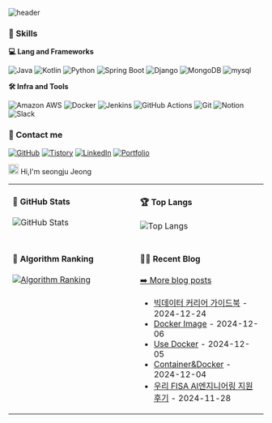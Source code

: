 ![header](https://capsule-render.vercel.app/api?type=waving&color=gradient&height=200&text=Challenging+Data+Engineer&fontSize=50&fontAlign=50&fontAlignY=40&desc=Passion%2C+Challenge%2C+Sincerity&descSize=20&descAlign=50&descAlignY=60)




### 🦾 Skills

**💻 Lang and Frameworks**

![Java](https://img.shields.io/badge/Java-000000.svg?&style=for-the-badge) 
![Kotlin](https://img.shields.io/badge/kotlin-7F52FF.svg?&style=for-the-badge&logo=kotlin&logoColor=white) 
![Python](https://img.shields.io/badge/python-3776AB.svg?&style=for-the-badge&logo=python&logoColor=white) 
![Spring Boot](https://img.shields.io/badge/springboot-6DB33F.svg?&style=for-the-badge&logo=springboot&logoColor=white) 
![Django](https://img.shields.io/badge/django-092E20.svg?&style=for-the-badge&logo=django&logoColor=white) 
![MongoDB](https://img.shields.io/badge/mongodb-47A248.svg?&style=for-the-badge&logo=mongodb&logoColor=white) 
![mysql](https://img.shields.io/badge/mysql-4479A1.svg?&style=for-the-badge&logo=mysql&logoColor=white)


**🛠️ Infra and Tools**

![Amazon AWS](https://img.shields.io/badge/amazonaws-232F3E.svg?&style=for-the-badge&logo=amazonaws&logoColor=white) 
![Docker](https://img.shields.io/badge/docker-2496ED.svg?&style=for-the-badge&logo=docker&logoColor=white) 
![Jenkins](https://img.shields.io/badge/jenkins-D24939.svg?&style=for-the-badge&logo=jenkins&logoColor=white) 
![GitHub Actions](https://img.shields.io/badge/githubactions-2088FF.svg?&style=for-the-badge&logo=githubactions&logoColor=white) 
![Git](https://img.shields.io/badge/git-F05032.svg?&style=for-the-badge&logo=git&logoColor=white) 
![Notion](https://img.shields.io/badge/notion-000000.svg?&style=for-the-badge&logo=notion&logoColor=white) 
![Slack](https://img.shields.io/badge/slack-4A154B.svg?&style=for-the-badge&logo=slack&logoColor=white)

### 👋 Contact me 
[![GitHub](https://img.shields.io/badge/github-181717.svg?&style=for-the-badge&logo=github&logoColor=white)](https://github.com/seongjju)
[![Tistory](https://img.shields.io/badge/tistory-000000.svg?&style=for-the-badge&logo=tistory&logoColor=white)](https://koreatstm.tistory.com/)
[![LinkedIn](https://img.shields.io/badge/linkedin-%230077B5.svg?&style=for-the-badge&logo=linkedin&logoColor=white)](https://www.linkedin.com/in/%EC%84%B1%EC%A3%BC-%EC%A0%95-3a232b307/)
[![Portfolio](https://img.shields.io/badge/portfolio-000000.svg?&style=for-the-badge&logo=portfolio&logoColor=white)](https://your-portfolio-link.com) <!-- 여기에 포트폴리오 링크를 추가 -->



<img src='https://x.tw93.fun/images/hi.gif' alt='Hi' width="20"/> Hi,I'm seongju Jeong

<table width="960px">
<tr>

<td valign="top" width="50%">

#### 📝 GitHub Stats


<p><img src="https://github-readme-stats.vercel.app/api?username=seongjju&amp;show_icons=true" alt="GitHub Stats"></p>


</td>
<td valign="top" width="50%">

#### 🏆 Top Langs

![Top Langs](https://github-readme-stats.vercel.app/api/top-langs/?username=seongjju&layout=compact)

</td>

</tr>
<tr>
<td valign="top" width="50%">

#### 🚩 Algorithm Ranking

[![Algorithm Ranking](https://mazassumnida.wtf/api/v2/generate_badge?boj=koreatstm)](https://solved.ac/profile/koreatstm)

</td>  
<td valign="top" width="50%">

#### 🤾‍♂️ Recent Blog
<p><a href="https://koreatstm.tistory.com/">➡️ More blog posts</a></p>

<!-- blog starts -->
* <a href='https://koreatstm.tistory.com/214' target='_blank'>빅데이터 커리어 가이드북</a> - 2024-12-24
* <a href='https://koreatstm.tistory.com/213' target='_blank'>Docker Image</a> - 2024-12-06
* <a href='https://koreatstm.tistory.com/212' target='_blank'>Use Docker</a> - 2024-12-05
* <a href='https://koreatstm.tistory.com/211' target='_blank'>Container&Docker</a> - 2024-12-04
* <a href='https://koreatstm.tistory.com/210' target='_blank'>우리 FISA AI엔지니어링 지원 후기</a> - 2024-11-28


<!-- blog ends -->

</td>

</tr>

</table>
